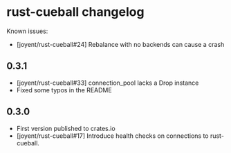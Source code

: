 # rust-cueball changelog

Known issues:

- [joyent/rust-cueball#24] Rebalance with no backends can cause a crash

## 0.3.1

- [joyent/rust-cueball#33] connection_pool lacks a Drop instance
- Fixed some typos in the README

## 0.3.0

- First version published to crates.io
- [joyent/rust-cueball#17] Introduce health checks on connections to rust-cueball.
